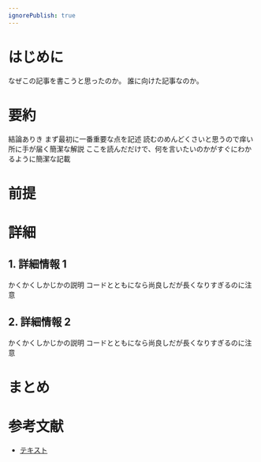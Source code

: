 ```yaml
---
ignorePublish: true
---
```


# はじめに

なぜこの記事を書こうと思ったのか。
誰に向けた記事なのか。

# 要約

結論ありき
まず最初に一番重要な点を記述
読むのめんどくさいと思うので痒い所に手が届く簡潔な解説
ここを読んだだけで、何を言いたいのかがすぐにわかるように簡潔な記載

# 前提

# 詳細

## 1. 詳細情報 1

かくかくしかじかの説明
コードとともになら尚良しだが長くなりすぎるのに注意

## 2. 詳細情報 2

かくかくしかじかの説明
コードとともになら尚良しだが長くなりすぎるのに注意

# まとめ

# 参考文献

- [テキスト](URL)
